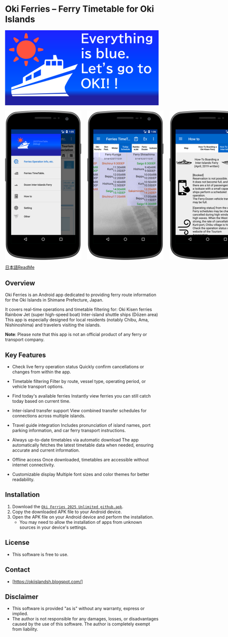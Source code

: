 # Oki Ferries – Ferry Timetable for Oki Islands

![Feature Graphic](設計データ他/ストア用データ/フィーチャーグラフィック1024x500En.png)

<div style="display: flex;">
  <img src="設計データ他/ストア用データ/01en.png" alt="Home Screen" style="margin-right: 20px; width: 250px;">
  <img src="設計データ他/ストア用データ/02en.png" alt="Chat Screen" style="margin-right: 20px; width: 250px;">
  <img src="設計データ他/ストア用データ/08en.png" alt="Event Log" style="width: 250px;">
</div>

[日本語ReadMe](README.ja.md)

## Overview
Oki Ferries is an Android app dedicated to providing ferry route information for the Oki Islands in Shimane Prefecture, Japan.

It covers real-time operations and timetable filtering for:
Oki Kisen ferries
Rainbow Jet (super high-speed boat)
Inter-island shuttle ships (Dōzen area)
This app is especially designed for local residents (notably Chibu, Ama, Nishinoshima) and travelers visiting the islands.

**Note**: Please note that this app is not an official product of any ferry or transport company.

## Key Features

-   Check live ferry operation status
    Quickly confirm cancellations or changes from within the app.

-   Timetable filtering
    Filter by route, vessel type, operating period, or vehicle transport options.

-   Find today's available ferries
    Instantly view ferries you can still catch today based on current time.

-   Inter-island transfer support
    View combined transfer schedules for connections across multiple islands.

-   Travel guide integration
    Includes pronunciation of island names, port parking information, and car ferry transport instructions.

-   Always up-to-date timetables via automatic download
    The app automatically fetches the latest timetable data when needed, ensuring accurate and current information.

-   Offline access
    Once downloaded, timetables are accessible without internet connectivity.

-   Customizable display
    Multiple font sizes and color themes for better readability.

## Installation

1. Download the [`Oki Ferries 2025 Unlimited github.apk`](Oki%20Ferries%202025%20Unlimited%20github.apk).
2.  Copy the downloaded APK file to your Android device.
3.  Open the APK file on your Android device and perform the installation.
    -   You may need to allow the installation of apps from unknown sources in your device's settings.

## License

-   This software is free to use.

## Contact

-   [https://okiislandsh.blogspot.com/]

## Disclaimer

-   This software is provided "as is" without any warranty, express or implied.
-   The author is not responsible for any damages, losses, or disadvantages caused by the use of this software. The author is completely exempt from liability.
